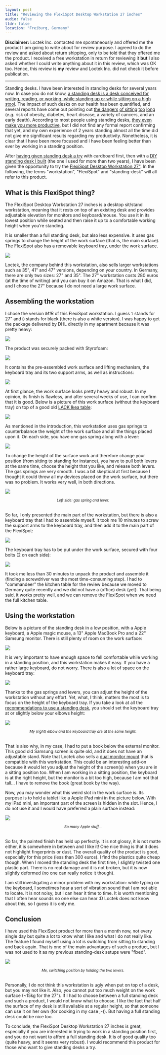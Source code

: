 ```yaml
---
layout: post
title: "Reviewing the FlexiSpot Desktop Workstation 27 inches"
audio: false
tldr: false
location: "Freiburg, Germany"
---
```


**Disclaimer:** Loctek Inc. contacted me spontaneously and offered me the
product I am going to write about for review purpose. I agreed to do the review
and asked about return shipping, only to be told that they offered me the
product. I received a free workstation in return for reviewing it **but** I also
asked whether I could write anything about it in this review, which was OK too.
Hence, this review is **my** review and Loctek Inc. did not check it before
publication.

---

Standing desks. I have been interested in standing desks for several years now.
In case you do not know, [a standing desk is a desk conceived for writing,
reading, or working, while standing up or while sitting on a high
stool](http://en.wikipedia.org/wiki/Standing_desk). The impact of such desks on
our health has been quantified, and several reports have come out pointing out
[the dangers](http://www.huffingtonpost.com/chris-kresser/sitting-health_b_2897289.html)
[of sitting](http://healthland.time.com/2011/04/13/the-dangers-of-sitting-at-work%E2%80%94and-standing/)
[too](http://www.nytimes.com/2011/04/17/magazine/mag-17sitting-t.html)
[long](http://mashable.com/2011/05/09/sitting-down-infographic/) (_e.g._ risk of
obesity, diabetes, heart disease, a variety of cancers, and an early death).
According to most people using standing desks, [they even make you more
productive](http://readwrite.com/2013/09/26/standing-desks-productivity), but I
did not find any formal report confirming that yet, and my own experience of 2
years standing almost all the time did not give me significant results regarding
my productivity. Nonetheless, it is clear that I have been more focused and I
have been feeling better than ever by working in a standing position.

After [having given standing desk a
try](https://twitter.com/couac/status/443674631892123649) with cardboard first,
then with a [DIY standing desk I
built](/2014/03/17/standing-desk-do-it-yourself/) (the one I used for more than
two years), I have been given the opportunity to try the [FlexiSpot Desktop
Workstation 27"](https://flexispot.com/workstations/). In the following, the
terms "workstation", "FlexiSpot" and "standing-desk" will all refer to this
product.

## What is this FlexiSpot thing?

The FlexiSpot Desktop Workstation 27 inches is a desktop sit/stand workstation,
meaning that it rests on top of an existing desk and provides adjustable
elevation for monitors and keyboard/mouse. You use it in its lowest position
while seated and then raise it up to a comfortable working height when you’re
standing.

It is smaller than a full standing desk, but also less expensive. It uses gas
springs to change the height of the work surface (that is, the main surface).
The FlexiSpot also has a removable keyboard tray, under the work surface.

![](/images/posts/2017/flexispot.jpg)

Loctek, the company behind this workstation, also sells larger workstations such
as 35", 41" and 47" versions, depending on your country. In Germany, there are
only two sizes: 27" and 35". The 27" workstation costs 280 euros (at the time of
writing) and you can buy it on Amazon. That is what I did, and I chose the 27"
because I do not need a large work surface.

## Assembling the workstation

I chose the version _M1B_ of this FlexiSpot workstation. I guess `1` stands for
27" and `B` stands for black (there is also a white version). I was happy to get
the package delivered by DHL directly in my apartment because it was pretty
heavy:

![](/images/posts/2017/flexispot_package.jpg)

The product was securely packed with Styrofoam:

![](/images/posts/2017/flexispot_package_2.jpg)

It contains the pre-assembled work surface and lifting mechanism, the keyboard
tray and its two support arms, as well as instructions:

![](/images/posts/2017/flexispot_items.jpg)

At first glance, the work surface looks pretty heavy and robust. In my opinion,
its finish is flawless, and after several weeks of use, I can confirm that it is
good. Below is a picture of this work surface (without the keyboard tray) on top
of a good old [LACK Ikea
table](http://www.ikea.com/us/en/catalog/products/20011408/):

![](/images/posts/2017/flexispot_work_surface.jpg)

As mentioned in the introduction, this workstation uses gas springs to
counterbalance the weight of the work surface and all the things placed upon it.
On each side, you have one gas spring along with a lever:

![](/images/posts/2017/flexispot_gas.jpg)

To change the height of the surface work and therefore change your position
(from sitting to standing for instance), you have to pull both levers at the
same time, choose the height that you like, and release both levers. The gas
springs are very smooth. I was a bit skeptical at first because I thought it
could throw all my devices placed on the work surface, but there was no problem.
It works very well, in both directions.

![](/images/posts/2017/flexispot_gas_2.jpg)

<center><small><em>Left side: gas spring and lever.</em></small><br><br></center>

So far, I only presented the main part of the workstation, but there is also a
keyboard tray that I had to assemble myself. It took me 10 minutes to screw the
support arms to the keyboard tray, and then add it to the main part of the
FlexiSpot:

![](/images/posts/2017/flexispot_kb_tray.jpg)

The keyboard tray has to be put under the work surface, secured with four
bolts (2 on each side):

![](/images/posts/2017/flexispot_kb_bolts.jpg)

It took me less than 30 minutes to unpack the product and assemble it (finding a
screwdriver was the most time-consuming step). I had to "commandeer" the kitchen
table for the review because we moved to Germany quite recently and we did not
have a (office) desk (yet). That being said, it works pretty well, and we can
remove the FlexiSpot when we need the full kitchen table.

## Using the workstation

Below is a picture of the standing desk in a low position, with a Apple
keyboard, a Apple magic mouse, a 13" Apple MacBook Pro and a 22" Samsung
monitor. There is still plenty of room on the work surface:

![](/images/posts/2017/flexispot_assembled.jpg)

It is very important to have enough space to fell comfortable while working in a
standing position, and this workstation makes it easy. If you have a rather
large keyboard, do not worry. There is also a lot of space on the keyboard tray:

![](/images/posts/2017/flexispot_keyboard_tray.jpg)

Thanks to the gas springs and levers, you can adjust the height of the
workstation without any effort. Yet, what, I think, matters the most is to focus
on the height of the keyboard tray. If you take a look at all the
[recommendations to use a standing
desk](https://www.quora.com/What-is-the-best-position-to-use-a-laptop), you
should set the keyboard tray at or slightly below your elbows height:

![](/images/posts/2017/flexispot_standing_position.jpg)

<center><small><em>My (right) elbow and the keyboard tray are at the same height.</em></small><br><br></center>

That is also why, in my case, I had to put a book below the external monitor.
This good old Samsung screen is quite old, and it does not have an adjustable
stand. Note that Loctek also sells a [dual monitor
mount](https://flexispot.com/shop/accessories/loctek-d5d1027-3-311-lbs/) that is
compatible with this workstation. This could be an interesting add-on because it
would let you adjust the height of the screen(s) when you are in a sitting
position too. When I am working in a sitting position, the keyboard is at the
right height, but the monitor is a bit too high, because I am not that tall... I
have to remove the book (great book by the way).

Now, you may wonder what this weird slot in the work surface is. Its purpose is
to hold a tablet like a Apple iPad mini in the picture below. With my iPad mini,
an important part of the screen is hidden in the slot. Hence, I do not use it
and I would have preferred a plain surface instead:

![](/images/posts/2017/flexispot_ipad.jpg)

<center><small><em>So many Apple stuff...</em></small><br><br></center>

So far, the painted finish has held up perfectly. It is not glossy, it is not
matte either, it is somewhere in between and I like it! One nice thing is that
it does not highlight fingerprints or dust. The overall quality of the product
is good, especially for this price (less than 300 euros). I find the plastics
quite cheap though. When I moved the standing desk the first time, I slightly
twisted one plastic part. There is no real damage and it is not broken, but it
is now slightly deformed (no one can really notice it though).

I am still investigating a minor problem with my workstation: while typing on
the keyboard, I sometimes hear a sort of vibration sound that I am not able to
locate. It is not noisy, but I can hear it time to time. It is worth mentioning
that I often hear sounds no one else can hear :D Loctek does not know about
this, so I guess it is only me.

## Conclusion

I have used this FlexiSpot product for more than a month now, not every single
day but quite a lot to know what I like and what I do not really like. The
feature I found myself using a lot is switching from sitting to standing and
back again. That is one of the main advantages of such a product, but I was not
used to it as my previous standing-desk setups were "fixed".

![](/images/posts/2017/flexispot_switching_position.jpg)

<center><small><em>Me, switching position by holding the two levers.</em></small><br><br></center>

Personally, I do not think this workstation is ugly when put on top of a desk,
but you may not like it. Also, you cannot put too much weight on the work
surface (~15kg for the 27"). If I had to choose between a full standing desk and
such a product, I would not know what to choose. I like the fact that half the
surface of my desk is still available at a regular height, so that someone can
use it on her own (for cooking in my case ;-)). But having a full standing desk
could be nice too.

To conclude, the FlexiSpot Desktop Workstation 27 inches is great, especially if
you are interested in trying to work in a standing position first, and you do
not want to afford a full standing desk. It is of good quality too (quite heavy,
and it seems very robust). I would recommend this product for those who want to
give standing desks a try.
